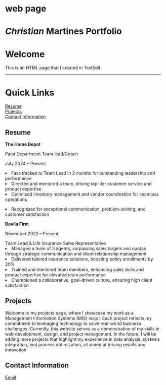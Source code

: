 # web page 
<html>
  <head>
  <h1><em>Christian</em> Martines Portfolio<h1>
  </head>
  <body>
    <h1>Welcome</h1>
    <p>This is an HTML page that I created in TextEdit.</p>
    <hr/>
    <h1 id="top"> Quick Links </h1>
    <a href="#Resume"> Resume </a><br />
    <a href="#Projects"> Projects </a><br />
    <a href="#Contact_Information"> Contact Information </a><br />
    <h2 id="Resume">Resume</h2>
    <b>The Home Depot</b> 
<p>Paint Department Team lead/Coach</p> <p>July 2024 – Present</p>
<li>Fast-tracked to Team Lead in 2 months for outstanding leadership and performance</li>
<li>Directed and mentored a team, driving top-tier customer service and product expertise</li>
<li>Optimized inventory management and vendor coordination for seamless operations</li>
<p><li>Recognized for exceptional communication, problem-solving, and customer satisfaction</li></p>
<p><b>Davila Firm</b> <p>November 2023 – Present</p></p>
Team Lead & Life Insurance Sales Representative
<li>Managed a team of 3 agents, surpassing sales targets and quotas through strategic communication and client relationship management</li>
<li>Delivered tailored insurance solutions, boosting policy enrollments by 20%</li>
<li>Trained and mentored team members, enhancing sales skills and product expertise for elevated team performance</li>
<li>Championed a collaborative, goal-driven culture, ensuring high client satisfaction</li>
<h2 id="Projects">Projects</h2>
<p>Welcome to my projects page, where I showcase my work as a Management Information Systems (MIS) major. Each project reflects my commitment to leveraging technology to solve real-world business challenges. Currently, this website serves as a demonstration of my skills in web development, design, and project management. In the future, I will be adding more projects that highlight my experience in data analysis, systems integration, and process optimization, all aimed at driving results and innovation.</p>
<h2 id="Contact_Information">Contact Information</h2>
<p><a href="mailto:Chris.marz12927@gmail.com">Email</a></p>
<p><a href="http://www.linkedin.com/in/christian-martinezuh" target="_blank"></p>

    
    
  
